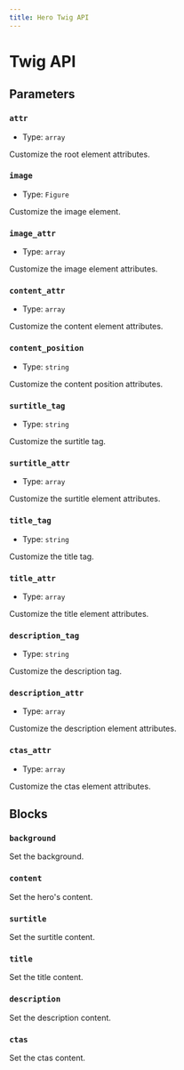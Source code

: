 ```yaml
---
title: Hero Twig API
---
```


# Twig API

## Parameters

### `attr`

- Type: `array`

Customize the root element attributes.

### `image`

- Type: `Figure`

Customize the image element.

### `image_attr`

- Type: `array`

Customize the image element attributes.

### `content_attr`

- Type: `array`

Customize the content element attributes.

### `content_position`

- Type: `string`

Customize the content position attributes.

### `surtitle_tag`

- Type: `string`

Customize the surtitle tag.

### `surtitle_attr`

- Type: `array`

Customize the surtitle element attributes.

### `title_tag`

- Type: `string`

Customize the title tag.

### `title_attr`

- Type: `array`

Customize the title element attributes.

### `description_tag`

- Type: `string`

Customize the description tag.

### `description_attr`

- Type: `array`

Customize the description element attributes.

### `ctas_attr`

- Type: `array`

Customize the ctas element attributes.

## Blocks

### `background`

Set the background.

### `content`

Set the hero's content.

### `surtitle`

Set the surtitle content.

### `title`

Set the title content.

### `description`

Set the description content.

### `ctas`

Set the ctas content.
